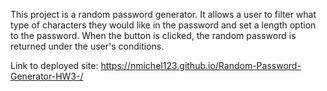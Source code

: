 This project is a random password generator. It allows a user to filter what type of characters they would like in the password and set a length option to the password. When the button is clicked, the random password is returned under the user's conditions. 

Link to deployed site: https://nmichel123.github.io/Random-Password-Generator-HW3-/